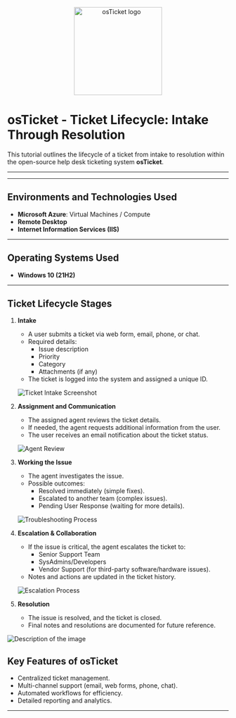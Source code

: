 <p align="center">
  <img src="https://i.imgur.com/Clzj7Xs.png" alt="osTicket logo" width="200"/>
</p>

# osTicket - Ticket Lifecycle: Intake Through Resolution

This tutorial outlines the lifecycle of a ticket from intake to resolution within the open-source help desk ticketing system **osTicket**.

---


---

## Environments and Technologies Used

- **Microsoft Azure**: Virtual Machines / Compute
- **Remote Desktop**
- **Internet Information Services (IIS)**

---

## Operating Systems Used

- **Windows 10 (21H2)**

---

## Ticket Lifecycle Stages

1. **Intake**
   - A user submits a ticket via web form, email, phone, or chat.
   - Required details:
     - Issue description
     - Priority
     - Category
     - Attachments (if any)
   - The ticket is logged into the system and assigned a unique ID.

   ![Ticket Intake Screenshot](https://imgur.com/mepWmAy.png)

2. **Assignment and Communication**
   - The assigned agent reviews the ticket details.
   - If needed, the agent requests additional information from the user.
   - The user receives an email notification about the ticket status.

   ![Agent Review](https://i.imgur.com/GX0JxFX.png)

3. **Working the Issue**
   - The agent investigates the issue.
   - Possible outcomes:
     - Resolved immediately (simple fixes).
     - Escalated to another team (complex issues).
     - Pending User Response (waiting for more details).

   ![Troubleshooting Process](https://i.imgur.com/1xeZ23i.png)

4. **Escalation & Collaboration**
   - If the issue is critical, the agent escalates the ticket to:
     - Senior Support Team
     - SysAdmins/Developers
     - Vendor Support (for third-party software/hardware issues).
   - Notes and actions are updated in the ticket history.

   ![Escalation Process](https://i.imgur.com/3n9aSeL.png)

5. **Resolution**
   - The issue is resolved, and the ticket is closed.
   - Final notes and resolutions are documented for future reference.


<img src="https://i.imgur.com/F5984b4.png" alt="Description of the image">

## Key Features of osTicket

- Centralized ticket management.
- Multi-channel support (email, web forms, phone, chat).
- Automated workflows for efficiency.
- Detailed reporting and analytics.

---

